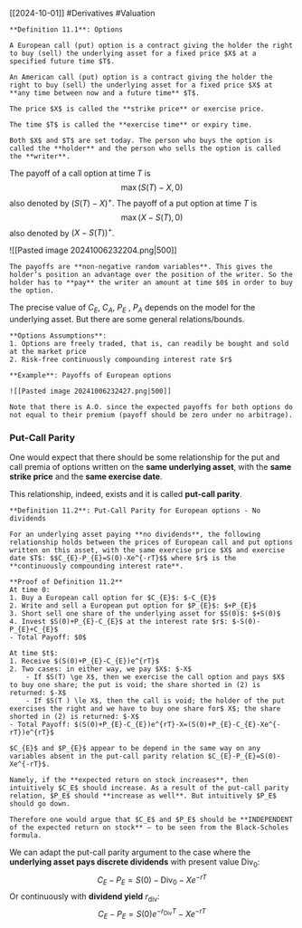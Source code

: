 [[2024-10-01]] #Derivatives #Valuation 

```ad-important
**Definition 11.1**: Options

A European call (put) option is a contract giving the holder the right to buy (sell) the underlying asset for a fixed price $X$ at a specified future time $T$.

An American call (put) option is a contract giving the holder the right to buy (sell) the underlying asset for a fixed price $X$ at **any time between now and a future time** $T$.

The price $X$ is called the **strike price** or exercise price.

The time $T$ is called the **exercise time** or expiry time.

Both $X$ and $T$ are set today. The person who buys the option is called the **holder** and the person who sells the option is called the **writer**.
```

The payoff of a call option at time $T$ is $$\max(S(T)-X,0)$$ also denoted by $(S(T)-X)^+$. The payoff of a put option at time $T$ is $$\max(X-S(T),0)$$ also denoted by $(X-S(T))^{+}$.

![[Pasted image 20241006232204.png|500]]

```ad-note
The payoffs are **non-negative random variables**. This gives the holder’s position an advantage over the position of the writer. So the holder has to **pay** the writer an amount at time $0$ in order to buy the option.
```

The precise value of $C_E$, $C_A$, $P_E$ , $P_A$ depends on the model for the underlying asset. But there are some general relations/bounds.

```ad-important
**Options Assumptions**:
1. Options are freely traded, that is, can readily be bought and sold at the market price
2. Risk-free continuously compounding interest rate $r$
```

```ad-example
**Example**: Payoffs of European options

![[Pasted image 20241006232427.png|500]]

Note that there is A.O. since the expected payoffs for both options do not equal to their premium (payoff should be zero under no arbitrage).

```

### Put-Call Parity
One would expect that there should be some relationship for the put and call premia of options written on the **same underlying asset**, with the **same strike price** and the **same exercise date**.

This relationship, indeed, exists and it is called **put-call parity**.

```ad-important
**Definition 11.2**: Put-Call Parity for European options - No dividends

For an underlying asset paying **no dividends**, the following relationship holds between the prices of European call and put options written on this asset, with the same exercise price $X$ and exercise date $T$: $$C_{E}-P_{E}=S(0)-Xe^{-rT}$$ where $r$ is the **continuously compounding interest rate**.
```

```ad-note
**Proof of Definition 11.2**
At time 0:
1. Buy a European call option for $C_{E}$: $-C_{E}$
2. Write and sell a European put option for $P_{E}$: $+P_{E}$
3. Short sell one share of the underlying asset for $S(0)$: $+S(0)$
4. Invest $S(0)+P_{E}-C_{E}$ at the interest rate $r$: $-S(0)-P_{E}+C_{E}$
- Total Payoff: $0$

At time $t$:
1. Receive $(S(0)+P_{E}-C_{E})e^{rT}$
2. Two cases: in either way, we pay $X$: $-X$
	- If $S(T) \ge X$, then we exercise the call option and pays $X$ to buy one share; the put is void; the share shorted in (2) is returned: $-X$
	- If $S(T ) \le X$, then the call is void; the holder of the put exercises the right and we have to buy one share for$ X$; the share shorted in (2) is returned: $-X$
- Total Payoff: $(S(0)+P_{E}-C_{E})e^{rT}-X=(S(0)+P_{E}-C_{E}-Xe^{-rT})e^{rT}$
```

```ad-note
$C_{E}$ and $P_{E}$ appear to be depend in the same way on any variables absent in the put-call parity relation $C_{E}-P_{E}=S(0)-Xe^{-rT}$.

Namely, if the **expected return on stock increases**, then intuitively $C_E$ should increase. As a result of the put-call parity relation, $P_E$ should **increase as well**. But intuitively $P_E$ should go down. 

Therefore one would argue that $C_E$ and $P_E$ should be **INDEPENDENT of the expected return on stock** – to be seen from the Black-Scholes formula.
```

We can adapt the put-call parity argument to the case where the **underlying asset pays discrete dividends** with present value $\text{Div}_0$: $$C_{E}-P_{E}=S(0)-\text{Div}_{0}-Xe^{-rT}$$
Or continuously with **dividend yield** $r_{\text{div}}$: $$C_{E}-P_{E}=S(0)e^{-r_{\text{Div}}T}-Xe^{-rT}$$

